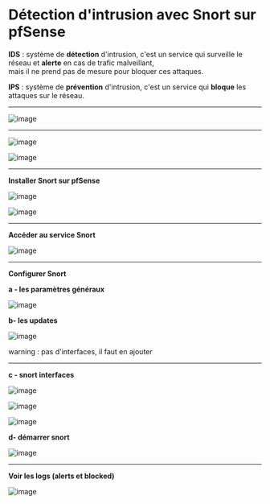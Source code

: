 # Détection d'intrusion avec Snort sur pfSense

**IDS** : système de **détection** d'intrusion, c'est un service qui surveille le réseau et **alerte** en cas de trafic malveillant,   
mais il ne prend pas de mesure pour bloquer ces attaques.   

**IPS** : système de **prévention** d'intrusion, c'est un service qui **bloque** les attaques sur le réseau.   
____

![image](https://github.com/techerbeatrice/detection_intrusion_snort_pfense/assets/138071140/d7a2b981-e707-470a-96be-011fcc49adb3)

___

![image](https://github.com/techerbeatrice/detection_intrusion_snort_pfense/assets/138071140/4683eb49-fa62-49a9-97fc-9102943d9a94)

![image](https://github.com/techerbeatrice/detection_intrusion_snort_pfense/assets/138071140/c5a2c486-196b-42cf-913f-92668a8562a3)

___

**Installer Snort sur pfSense**  

![image](https://github.com/techerbeatrice/detection_intrusion_snort_pfense/assets/138071140/01e69703-6138-4978-b943-eb7328f35425)

![image](https://github.com/techerbeatrice/detection_intrusion_snort_pfense/assets/138071140/398c39fe-a36d-40f5-a865-6034ffffb2f3)

___

**Accéder au service Snort**  

![image](https://github.com/techerbeatrice/detection_intrusion_snort_pfense/assets/138071140/1010e0c0-d78d-46e8-b2ae-aeb89cf97f72)

____

**Configurer Snort**   

**a - les paramètres généraux**      

![image](https://github.com/techerbeatrice/detection_intrusion_snort_pfense/assets/138071140/1c94e387-0bdf-41e4-aaf7-d8e5fcc9edca)

**b- les updates**   

![image](https://github.com/techerbeatrice/detection_intrusion_snort_pfense/assets/138071140/a8d1e2f6-3150-4488-ae5c-dc4ef75d6161)

warning : pas d'interfaces, il faut en ajouter
___

**c - snort interfaces**     

![image](https://github.com/techerbeatrice/detection_intrusion_snort_pfense/assets/138071140/0066465b-7347-4a62-a3c4-1e31091b3830)

![image](https://github.com/techerbeatrice/detection_intrusion_snort_pfense/assets/138071140/3d765059-8290-4a8d-b503-0ba1f0f00a6f)

![image](https://github.com/techerbeatrice/detection_intrusion_snort_pfense/assets/138071140/ebcecf6b-e3ee-44b5-ab70-8fcc68a143d4)

**d- démarrer snort**  

![image](https://github.com/techerbeatrice/detection_intrusion_snort_pfense/assets/138071140/0fff9155-7cf2-4fc1-a348-2314bfbb6d0e)

_____

**Voir les logs (alerts et blocked)**      

![image](https://github.com/techerbeatrice/detection_intrusion_snort_pfense/assets/138071140/6d318c2c-caf1-4034-bdd5-acabbf208eac)


